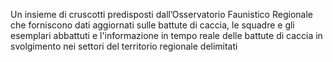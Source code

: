 Un insieme di cruscotti predisposti dall’Osservatorio Faunistico Regionale che forniscono dati aggiornati sulle battute di caccia, le squadre e gli esemplari abbattuti e l'informazione in tempo reale delle battute di caccia in svolgimento nei settori del territorio regionale delimitati
